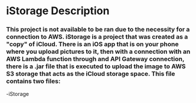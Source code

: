 # iStorage Description
### This project is not available to be ran due to the necessity for a connection to AWS. iStorage is a project that was created as a "copy" of iCloud. There is an iOS app that is on your phone where you upload pictures to it, then with a connection with an AWS Lambda function through and API Gateway connection, there is a .jar file that is executed to upload the image to AWS S3 storage that acts as the iCloud storage space. This file contains two files:

-iStorage
